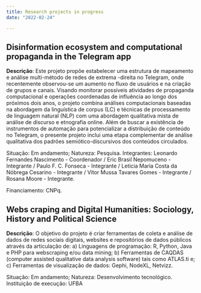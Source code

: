 ```yaml
---
title: Research projects in progress
date: "2022-02-24"

---
```


## Disinformation ecosystem and computational propaganda in the Telegram app

**Descrição**: Este projeto propõe estabelecer uma estrutura de mapeamento e análise multi-método de redes de extrema -direita no Telegram, onde recentemente observou-se um aumento no fluxo de usuários e na criação de grupos e canais. Visando monitorar possíveis atividades de propaganda computacional e operações coordenadas de influência ao longo dos próximos dois anos, o projeto combina análises computacionais baseadas na abordagem da linguística de corpus (LC) e técnicas de processamento de linguagem natural (NLP) com uma abordagem qualitativa mista de análise de discurso e etnografia online. Além de buscar a existência de instrumentos de automação para potencializar a distribuição de conteúdo no Telegram, o presente projeto inclui uma etapa complementar de análise qualitativa dos padrões semiótico-discursivos dos conteúdos circulados.

Situação: Em andamento; Natureza: Pesquisa.
Integrantes: Leonardo Fernandes Nascimento - Coordenador / Eric Brasil Nepomuceno - Integrante / Paulo F. C. Fonseca - Integrante / Leticia Maria Costa da Nóbrega Cesarino - Integrante / Vítor Mussa Tavares Gomes - Integrante / Rosana Moore - Integrante.

Financiamento: CNPq.

## Webs craping and Digital Humanities: Sociology, History and Political Science

**Descrição**: O objetivo do projeto é criar ferramentas de coleta e análise de dados de redes sociais digitais, websites e repositórios de dados públicos através da articulação de: a) Linguagens de programação: R, Python, Java e PHP para webscraping e/ou data mining; b) Ferramentas de CAQDAS (computer assisted qualitative data analysis software) tais como ATLAS.ti e; c) Ferramentas de visualização de dados: Gephi, NodeXL, Netvizz.

Situação: Em andamento; Natureza: Desenvolvimento tecnológico.
Instituição de execução: UFBA
